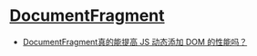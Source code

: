 # [DocumentFragment](https://developer.mozilla.org/en-US/docs/Web/API/DocumentFragment)

- [DocumentFragment真的能提高 JS 动态添加 DOM 的性能吗？](https://www.zhihu.com/question/27260165)
